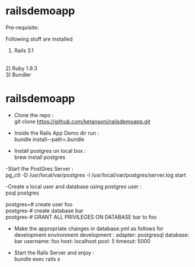railsdemoapp
============

Pre-requisite:

Following stuff are installed
<br/>
1) Rails 3.1
<br/>
2) Ruby 1.9.3
<br/>
3) Bundler

railsdemoapp
============
- Clone the repo : <br/>
git clone https://github.com/ketansoni/railsdemoapp.git

- Inside the Rails App Demo dir run :<br/> 
bundle install--path=.bundle

- Install postgres on local box :<br/>
brew install postgres

-Start the PostGres Server :<br/> 
pg_ctl -D /usr/local/var/postgres -l /usr/local/var/postgres/server.log start

-Create a local user and database using postgres user :<br/>
psql postgres

postgres=# create user foo <br/>
postgres-# create database bar <br/>
postgres-# GRANT ALL PRIVILEGES ON DATABASE bar to foo <br/>

- Make the appropriate changes in database.yml as follows for development environment
development :
  adapter: postgresql
  database: bar
  username: foo
  host: localhost
  pool: 5
  timeout: 5000


- Start the Rails Server and enjoy :<br/>
bundle exec rails s